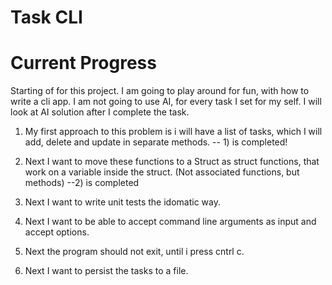 # Task CLI

Current Progress
=================

Starting of for this project. I am going to play around for fun, with how to write a cli app.
I am not going to use AI, for every task I set for my self. I will look at AI solution after I complete the task.

1) My first approach to this problem is i will have a list of tasks, which I will add, delete and update
in separate methods.
-- 1) is completed!

2) Next I want to move these functions to a Struct as struct functions, that work on a variable inside the struct.
   (Not associated functions, but methods)
--2) is completed

3) Next I want to write unit tests the idomatic way.
4) Next I want to be able to accept command line arguments as input and accept options.
5) Next the program should not exit, until i press cntrl c.
6) Next I want to persist the tasks to a file.